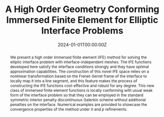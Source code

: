 ---
title: A High Order  Geometry Conforming Immersed Finite Element for  Elliptic Interface Problems 
authors:
- Slimane Adjerid
- Tao Lin
- admin
date: "2024-01-01T00:00:00Z"

publication_types: ["2"]


publication: "Computer Methods in Applied Mechanics and Engineering, Volume 420"

doi: '10.1016/j.cma.2023.116703'
url_pdf: 'https://arxiv.org/pdf/2312.15342.pdf'
url_code: ''
url_dataset: ''
url_poster: ''
url_project: ''
url_slides: ''
url_source: ''
url_video: ''

projects: []



abstract: " We present a high order immersed finite element (IFE) method  for solving the elliptic interface problem with interface-independent meshes. The IFE functions developed here satisfy the interface conditions strongly and they have optimal approximation capabilities. The construction of this novel IFE space relies on a nonlinear transformation based on the Frenet-Serret frame of the interface to locally map it into a line segment, and this feature makes the process of constructing the IFE functions cost-effective and robust for any degree. This new class of immersed finite element functions is locally conforming with usual weak form of the interface problem so that they can be employed in the standard symmetric interior penalty discontinuous Galerkin scheme without additional penalties on the interface. Numerical examples are provided to showcase the convergence properties of the method under $h$ and $p$ refinements."
---